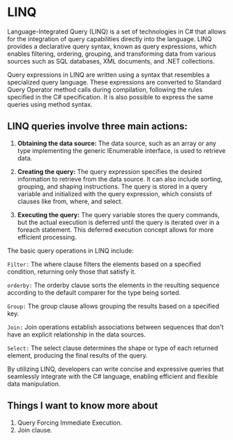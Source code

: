 # LINQ
Language-Integrated Query (LINQ) is a set of technologies in C# that allows for the integration of query capabilities directly into the language. LINQ provides a declarative query syntax, known as query expressions, which enables filtering, ordering, grouping, and transforming data from various sources such as SQL databases, XML documents, and .NET collections.

Query expressions in LINQ are written using a syntax that resembles a specialized query language. These expressions are converted to Standard Query Operator method calls during compilation, following the rules specified in the C# specification. It is also possible to express the same queries using method syntax.

## LINQ queries involve three main actions:

1. **Obtaining the data source:** The data source, such as an array or any type implementing the generic IEnumerable interface, is used to retrieve data.

2. **Creating the query:** The query expression specifies the desired information to retrieve from the data source. It can also include sorting, grouping, and shaping instructions. The query is stored in a query variable and initialized with the query expression, which consists of clauses like from, where, and select.

3. **Executing the query:** The query variable stores the query commands, but the actual execution is deferred until the query is iterated over in a foreach statement. This deferred execution concept allows for more efficient processing.

The basic query operations in LINQ include:

`Filter:` The where clause filters the elements based on a specified condition, returning only those that satisfy it.

`orderby:` The orderby clause sorts the elements in the resulting sequence according to the default comparer for the type being sorted.

`Group:` The group clause allows grouping the results based on a specified key.

`Join:` Join operations establish associations between sequences that don't have an explicit relationship in the data sources.

`Select:` The select clause determines the shape or type of each returned element, producing the final results of the query.

By utilizing LINQ, developers can write concise and expressive queries that seamlessly integrate with the C# language, enabling efficient and flexible data manipulation.

## Things I want to know more about
1. Query Forcing Immediate Execution.
2. Join clause.
